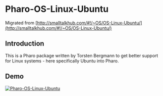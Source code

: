 # Pharo-OS-Linux-Ubuntu

Migrated from [http://smalltalkhub.com/#!/~OS/OS-Linux-Ubuntu/](http://smalltalkhub.com/#!/~OS/OS-Linux-Ubuntu/)

## Introduction
This is a Pharo package written by Torsten Bergmann to get better support for Linux systems - here specifically Ubuntu into Pharo.

## Demo
[![Pharo-OS-Linux-Ubuntu](https://img.youtube.com/vi/1X42GFbW4hg/0.jpg)](https://www.youtube.com/watch?v=1X42GFbW4hg)
